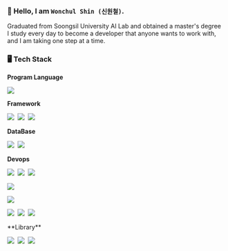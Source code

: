 ### 👋 Hello, I am `Wonchul Shin (신원철)`.

Graduated from Soongsil University AI Lab and obtained a master's degree  
I study every day to become a developer that anyone wants to work with, and I am taking one step at a time.

### 🖥 Tech Stack  

**Program Language**  
<p><img src="https://img.shields.io/badge/-Python3-green?style=flat&logo=Python&logoColor=3776AB"/></p>

**Framework**    
<p><img src="https://img.shields.io/badge/-Pytorch-green?style=flat&logo=Pytorch&logoColor=EE4C2C"/>&nbsp;&nbsp;<img src="https://img.shields.io/badge/-TensorFlow-gray?style=flat&logo=TensorFlow&logoColor=FF6F00"/>&nbsp;&nbsp;<img src="https://img.shields.io/badge/-Flask-orange?style=flat&logo=Flask&logoColor=000000"/></p>

**DataBase**    
<p><img src="https://img.shields.io/badge/-MariaDB-orange?style=flat&logo=MariaDB&logoColor=003545"/>&nbsp;&nbsp;<img src="https://img.shields.io/badge/-MySQL-4479A1?style=flat&logo=MySQL&logoColor=000000"/></p>

**Devops**    
<p><img src="https://img.shields.io/badge/-Amazon%20EC2-FF9900?style=flat&logo=Amazon%20EC2&logoColor=000000"/>&nbsp;&nbsp;<img src="https://img.shields.io/badge/-Amazon%20S3-569A31?style=flat&logo=Amazon%20S3&logoColor=000000"/>&nbsp;&nbsp;<img src="https://img.shields.io/badge/-AWS%20Lambda-FF9900?style=flat&logo=AWS%20Lambda&logoColor=000000"/></p>
<p><img src="https://img.shields.io/badge/-Amazon%20API%20Gateway-FF4F8B?style=flat&logo=Amazon%20API%20Gateway&logoColor=000000"/></p>
<p><img src="https://img.shields.io/badge/-Docker-2496ED?style=flat&logo=Dockerr&logoColor=000000"/></p>
<p><img src="https://img.shields.io/badge/-Git-F05032?style=flat&logo=Git&logoColor=000000"/>&nbsp;&nbsp;<img src="https://img.shields.io/badge/-GitHub-181717?style=flat&logo=GitHub&logoColor=000000"/>&nbsp;&nbsp;<img src="https://img.shields.io/badge/-GitHub%20Actions-2088FF?style=flat&logo=GitHub%20Actions&logoColor=000000"/></p>
**Library**    
<p><img src="https://img.shields.io/badge/-Numpy-orange?style=flat&logo=Numpy&logoColor=013243"/>&nbsp;&nbsp;<img src="https://img.shields.io/badge/-Pandas-red?style=flat&logo=Pandas&logoColor=150458"/>&nbsp;&nbsp;<img src="https://img.shields.io/badge/-Scikit learn-blue?style=flat&logo=scikit-learn&logoColor=F7931E"/></p>
